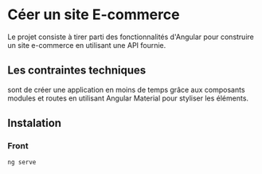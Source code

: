 # Céer un site E-commerce
Le projet consiste à tirer parti des fonctionnalités d'Angular pour construire un site e-commerce en utilisant une API fournie. 

## Les contraintes techniques
sont de créer une application en moins de temps grâce aux composants modules et routes en utilisant Angular Material pour styliser les éléments.

## Instalation


### Front
````
ng serve
````



